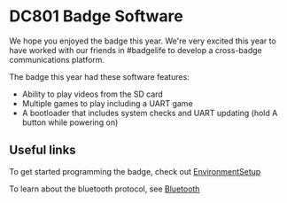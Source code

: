 # DC801 Badge Software

We hope you enjoyed the badge this year.  We're very excited this year to have worked with our friends in #badgelife to develop a cross-badge communications platform.

The badge this year had these software features:

 - Ability to play videos from the SD card
 - Multiple games to play including a UART game
 - A bootloader that includes system checks and UART updating (hold A button while powering on)

## Useful links

To get started programming the badge, check out [EnvironmentSetup](EnvironmentSetup.md)

To learn about the bluetooth protocol, see [Bluetooth](Bluetooth.md)


